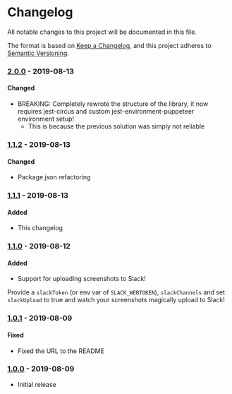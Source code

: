 # Changelog
All notable changes to this project will be documented in this file.

The format is based on [Keep a Changelog](https://keepachangelog.com/en/1.0.0/),
and this project adheres to [Semantic Versioning](https://semver.org/spec/v2.0.0.html).

### [2.0.0] - 2019-08-13
#### Changed
- BREAKING: Completely rewrote the structure of the library, it now requires jest-circus and custom jest-environment-puppeteer environment setup!
  - This is because the previous solution was simply not reliable

### [1.1.2] - 2019-08-13
#### Changed
- Package json refactoring

### [1.1.1] - 2019-08-13
#### Added
- This changelog

### [1.1.0] - 2019-08-12
#### Added
- Support for uploading screenshots to Slack!

Provide a `slackToken` (or env var of `SLACK_WEBTOKEN`), `slackChannels` and set `slackUpload` to true and watch your screenshots magically upload to Slack!

### [1.0.1] - 2019-08-09
#### Fixed
- Fixed the URL to the README

### [1.0.0] - 2019-08-09
- Initial release

[2.0.0]: https://github.com/RWS-NL/air-node-packages/compare/jestscreenshot-v1.1.2...jestscreenshot-v2.0.0
[1.1.2]: https://github.com/RWS-NL/air-node-packages/compare/jestscreenshot-v1.1.1...jestscreenshot-v1.1.2
[1.1.1]: https://github.com/RWS-NL/air-node-packages/compare/jestscreenshot-v1.1.0...jestscreenshot-v1.1.1
[1.1.0]: https://github.com/RWS-NL/air-node-packages/compare/jestscreenshot-v1.0.1...jestscreenshot-v1.1.0
[1.0.1]: https://github.com/RWS-NL/air-node-packages/compare/jestscreenshot-v1.0.0...jestscreenshot-v1.0.1
[1.0.0]: https://github.com/RWS-NL/air-node-packages/releases/tag/jestscreenshot-v1.0.0